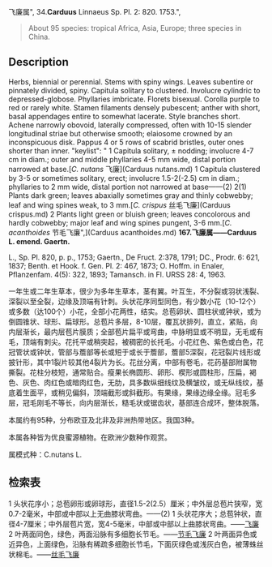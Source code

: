 飞廉属",
34.**Carduus** Linnaeus Sp. Pl. 2: 820. 1753.",

> About 95 species: tropical Africa, Asia, Europe; three species in China.

## Description
Herbs, biennial or perennial. Stems with spiny wings. Leaves subentire or pinnately divided, spiny. Capitula solitary to clustered. Involucre cylindric to depressed-globose. Phyllaries imbricate. Florets bisexual. Corolla purple to red or rarely white. Stamen filaments densely pubescent; anther with short, basal appendages entire to somewhat lacerate. Style branches short. Achene narrowly obovoid, laterally compressed, often with 10-15 slender longitudinal striae but otherwise smooth; elaiosome crowned by an inconspicuous disk. Pappus 4 or 5 rows of scabrid bristles, outer ones shorter than inner.
  "keylist": "
1 Capitula solitary, ± nodding; involucre 4-7 cm in diam.; outer and middle phyllaries 4-5 mm wide, distal portion narrowed at base.[*C. nutans* 飞廉](Carduus nutans.md)
1 Capitula clustered by 3-5 or sometimes solitary, erect; involucre 1.5-2(-2.5) cm in diam.; phyllaries to 2 mm wide, distal portion not narrowed at base——(2)
2(1) Plants dark green; leaves abaxially sometimes gray and thinly cobwebby; leaf and wing spines weak, to 3 mm.[*C. crispus* 丝毛飞廉](Carduus crispus.md)
2 Plants light green or bluish green; leaves concolorous and hardly cobwebby; major leaf and wing spines pungent, 3-6 mm.[*C. acanthoides* 节毛飞廉",](Carduus acanthoides.md)
**167.飞廉属——Carduus L. emend. Gaertn.**

L., Sp. Pl. 820, p. p., 1753; Gaertn., De Fruct. 2:378, 1791; DC., Prodr. 6: 621, 1837; Benth. et Hook. f. Gen. Pl. 2: 467, 1873; O. Hoffm. in Enaler, Pflanzenfam. 4(5): 322, 1893; Tamansch. in Fl. URSS 28: 4, 1963.

一年生或二年生草本，很少为多年生草本，茎有翼。叶互生，不分裂或羽状浅裂、深裂以至全裂，边缘及顶端有针刺。头状花序同型同色，有少数小花（10-12个）或多数（达100个）小花，全部小花两性，结实。总苞卵状、圆柱状或钟状，或为倒圆锥状、球形、扁球形。总苞片多层，8-10层，覆瓦状排列，直立，紧贴，向内层渐长，最内层苞片膜质；全部苞片扁平或弯曲，中脉明显或不明显，无毛或有毛，顶端有刺尖。花托平或稍突起，被稠密的长托毛。小花红色、紫色或白色，花冠管状或钟状，管部与簷部等长或短于或长于簷部，簷部5深裂，花冠裂片线形或披针形，其中1裂片较其他4裂片为长。花丝分离，中部有卷毛，花药基部附属物撕裂。花柱分枝短，通常贴合。瘦果长椭圆形、卵形、楔形或圆柱形，压扁，褐色、灰色、肉红色或暗肉红色，无肋，具多数纵细线纹及横皱纹，或无纵线纹，基底着生面平，或稍见偏斜，顶端截形或斜截形。有果缘，果缘边缘全缘。冠毛多层，冠毛刚毛不等长，向内层渐长，糙毛状或锯齿状，基部连合成环，整体脱落。

本属约有95种，分布欧亚及北非及非洲热带地区。我国3种。

本属各种皆为优良蜜源植物。在欧洲少数种作观赏。

属模式种：C.nutans L.

## 检索表

1 头状花序小；总苞卵形或卵球形，直径1.5-2(2.5）厘米；中外层总苞片狭窄，宽0.7-2毫米，中部或中部以上无曲膝状弯曲。——(2)
1 头状花序大；总苞钟状，直径4-7厘米；中外层苞片宽，宽4-5毫米，中部或中部以上曲膝状弯曲。——[飞廉](Carduus%20nutans.md)
2 叶两面同色，绿色，两面沿脉有多细胞长节毛。——[节毛飞廉](Carduus%20acanthoides.md)
2 叶两面异色或近异色，上面绿色，沿脉有稀疏多细胞长节毛，下面灰绿色或浅灰白色，被薄蛛丝状棉毛。——[丝毛飞廉](Carduus%20crispus.md)
